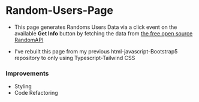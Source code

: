 # Random-Users-Page
 - This page generates Randoms Users Data via a click event on the available **Get Info** button by fetching the data from [the free open source RandomAPI](https://randomuser.me/ "Read Docs")

 - I've rebuilt this page from my previous html-javascript-Bootstrap5 repository to only using Typescript-Tailwind CSS

### Improvements
 - Styling
 - Code Refactoring
